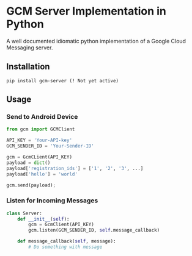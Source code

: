 GCM Server Implementation in Python
===================================

A well documented idiomatic python implementation of a Google Cloud Messaging server.

Installation
------------

    pip install gcm-server (! Not yet active)

Usage
-----

### Send to Android Device ###

```python
from gcm import GCMClient

API_KEY = 'Your-API-key'
GCM_SENDER_ID = 'Your-Sender-ID'

gcm = GcmCLient(API_KEY)
payload = dict()
payload['registration_ids'] = ['1', '2', '3', ...]
payload['hello'] = 'world'

gcm.send(payload);
```

### Listen for Incoming Messages ###

```python
class Server:
	def __init__(self):
		gcm = GcmClient(API_KEY)
		gcm.listen(GCM_SENDER_ID, self.message_callback)

	def message_callback(self, message):
		# Do something with message
```

